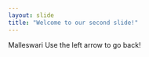 ```yaml
---
layout: slide
title: "Welcome to our second slide!"
---
```

Malleswari
Use the left arrow to go back!
